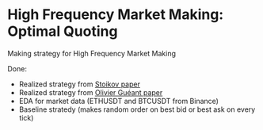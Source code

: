 # High Frequency Market Making: Optimal Quoting

Making strategy for High Frequency Market Making

Done:
+ Realized strategy from [Stoikov paper](https://www.math.nyu.edu/~avellane/HighFrequencyTrading.pdf)
+ Realized strategy from [Olivier Guéant paper](https://arxiv.org/abs/1605.01862)
+ EDA for market data (ETHUSDT and BTCUSDT from Binance)
+ Baseline stratedy (makes random order on best bid or best ask on every tick)

